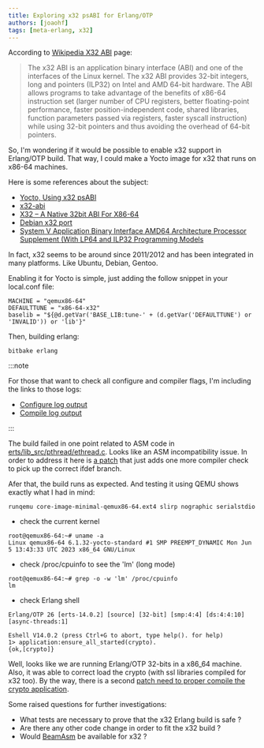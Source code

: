 ```yaml
---
title: Exploring x32 psABI for Erlang/OTP
authors: [joaohf]
tags: [meta-erlang, x32]
---
```


According to [Wikipedia X32 ABI](https://en.wikipedia.org/wiki/X32_ABI) page:

> The x32 ABI is an application binary interface (ABI) and one of the interfaces
> of the Linux kernel. The x32 ABI provides 32-bit integers, long and pointers
> (ILP32) on Intel and AMD 64-bit hardware. The ABI allows programs to take
> advantage of the benefits of x86-64 instruction set (larger number of CPU
> registers, better floating-point performance, faster position-independent
> code, shared libraries, function parameters passed via registers, faster
> syscall instruction) while using 32-bit pointers and thus avoiding the
> overhead of 64-bit pointers.

So, I'm wondering if it would be possible to enable x32 support in Erlang/OTP
build. That way, I could make a Yocto image for x32 that runs on x86-64
machines.

Here is some references about the subject:

- [Yocto, Using x32 psABI](https://docs.yoctoproject.org/dev-manual/x32-psabi.html)
- [x32-abi](https://sites.google.com/site/x32abi/home?authuser=0)
- [X32 – A Native 32bit ABI For X86-64](http://linuxplumbersconf.org/2011/ocw//system/presentations/531/original/x32-LPC-2011-0906.pptx)
- [Debian x32 port](https://wiki.debian.org/X32Port)
- [System V Application Binary Interface AMD64 Architecture Processor Supplement (With LP64 and ILP32 Programming Models](https://raw.githubusercontent.com/wiki/hjl-tools/x86-psABI/x86-64-psABI-1.0.pdf)

In fact, x32 seems to be around since 2011/2012 and has been integrated in many
platforms. Like Ubuntu, Debian, Gentoo.

Enabling it for Yocto is simple, just adding the follow snippet in your
local.conf file:

```
MACHINE = "qemux86-64"
DEFAULTTUNE = "x86-64-x32"
baselib = "${@d.getVar('BASE_LIB:tune-' + (d.getVar('DEFAULTTUNE') or 'INVALID')) or 'lib'}"
```

Then, building erlang:

```
bitbake erlang
```

:::note

For those that want to check all configure and compiler flags, I'm including the
links to those logs:

- [Configure log output](pathname:///assets/log.do_configure)
- [Compile log output](pathname:///assets/log.do_compile)

:::

The build failed in one point related to ASM code in
[erts/lib_src/pthread/ethread.c](https://github.com/erlang/otp/blob/maint-26/erts/lib_src/pthread/ethread.c#L193).
Looks like an ASM incompatibility issue. In order to address it here is
[a patch](https://github.com/joaohf/otp/commit/6cd15d5888a536af97f5d8e26b2db2e379fa7eab)
that just adds one more compiler check to pick up the correct ifdef branch.

Afer that, the build runs as expected. And testing it using QEMU shows exactly
what I had in mind:

```
runqemu core-image-minimal-qemux86-64.ext4 slirp nographic serialstdio
```

- check the current kernel

```
root@qemux86-64:~# uname -a
Linux qemux86-64 6.1.32-yocto-standard #1 SMP PREEMPT_DYNAMIC Mon Jun  5 13:43:33 UTC 2023 x86_64 GNU/Linux
```

- check /proc/cpuinfo to see the 'lm' (long mode)

```
root@qemux86-64:~# grep -o -w 'lm' /proc/cpuinfo
lm
```

- check Erlang shell

```
Erlang/OTP 26 [erts-14.0.2] [source] [32-bit] [smp:4:4] [ds:4:4:10] [async-threads:1]

Eshell V14.0.2 (press Ctrl+G to abort, type help(). for help)
1> application:ensure_all_started(crypto).
{ok,[crypto]}
```

Well, looks like we are running Erlang/OTP 32-bits in a x86_64 machine. Also, it
was able to correct load the crypto (with ssl libraries compiled for x32 too).
By the way, there is a second
[patch need to proper compile the crypto application](https://github.com/joaohf/otp/commit/e63b5b703ffa0005bf6a8f4d3bcec18f786bda92).

Some raised questions for further investigations:

- What tests are necessary to prove that the x32 Erlang build is safe ?
- Are there any other code change in order to fit the x32 build ?
- Would [BeamAsm](https://www.erlang.org/doc/apps/erts/beamasm#faq) be available
  for x32 ?
